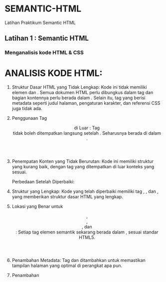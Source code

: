 # SEMANTIC-HTML
Latihan Praktikum Semantic HTML

## Latihan 1 : Semantic HTML

### Menganalisis kode HTML & CSS 

# ANALISIS KODE  HTML:

1. Struktur Dasar HTML yang Tidak Lengkap: Kode ini tidak memiliki elemen <html> dan <body>. Semua dokumen HTML perlu dibungkus dalam tag <html> dan bagian kontennya perlu berada dalam <body>. Selain itu, tag <head> yang     berisi metadata seperti judul halaman, pengaturan karakter, dan referensi CSS juga tidak ada.

2. Penggunaan Tag <header> di Luar <body>: Tag <header> tidak boleh ditempatkan langsung setelah <!DOCTYPE html>. Seharusnya berada di dalam <body>.

3. Penempatan Konten yang Tidak Berurutan: Kode ini memiliki struktur yang kurang baik, dengan tag yang ditempatkan di luar konteks yang sesuai.

   Perbedaan Setelah Diperbaiki:

1. Struktur yang Lengkap: Kode yang telah diperbaiki memiliki tag <html>, <head>, dan <body>, yang memberikan struktur dasar HTML yang lengkap.

2. Lokasi yang Benar untuk <header>, <nav>, <section>, dan <footer>: Setiap tag elemen semantik sekarang berada dalam <body>, sesuai standar HTML5.

3. Penambahan Metadata: Tag <meta charset="UTF-8"> dan <meta name="viewport"> ditambahkan untuk memastikan tampilan halaman yang optimal di perangkat apa pun.

4. Penambahan <title>: Menambahkan tag <title> pada bagian <head>, yang penting untuk SEO dan identifikasi halaman.

5. Peningkatan Keterbacaan Konten: Bagian <section> diperjelas dengan menambahkan elemen <h2> untuk judul dan <p> untuk isi konten. Ini membuat struktur halaman lebih bermakna dan ramah pengguna.

# ANALISIS KODE  CSS:

1. Kesalahan Penulisan Kurung pada Selector section

   Pada selector section, terdapat kesalahan penulisan tanda kurung. Kurung pembuka ( seharusnya ditulis dengan { agar sesuai dengan sintaks CSS yang benar.
   css Salin kode.

2. Kekurangan pada Penutupan Properti CSS

   Pada selector header, nav, section, footer, kode CSS tidak ditutup dengan kurung kurawal }. Hal ini menyebabkan properti padding: 5px; mungkin tidak terbaca dengan benar atau dapat menyebabkan kesalahan dalam penataan     elemen-elemen yang ada.

3. Setelah Diperbaiki

   Setelah perbaikan dilakukan, kode akan lebih rapi dan dapat berfungsi dengan benar sesuai harapan. grid-area akan mengatur layout halaman dengan benar, dan setiap elemen akan memiliki padding yang sama sehingga tampil     lebih rapi.
   
   Dengan struktur yang benar, section akan di-render dengan background sesuai warna yang telah ditentukan, dan tampilan layout secara keseluruhan akan sesuai dengan desain grid yang ditentukan di bagian body.
